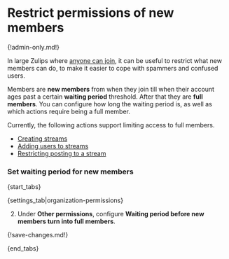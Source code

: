 # Restrict permissions of new members

{!admin-only.md!}

In large Zulips where
[anyone can join](/help/allow-anyone-to-join-without-an-invitation), it can
be useful to restrict what new members can do, to make it easier to cope
with spammers and confused users.

Members are **new members** from when they join till when their account ages
past a certain **waiting period** threshold. After that they are **full members**.
You can configure how long the waiting period is, as well as which actions require
being a full member.

Currently, the following actions support limiting access to full members.

- [Creating streams](/help/configure-who-can-create-streams)
- [Adding users to streams](/help/configure-who-can-invite-to-streams)
- [Restricting posting to a stream](/help/stream-sending-policy)

### Set waiting period for new members

{start_tabs}

{settings_tab|organization-permissions}

2. Under **Other permissions**, configure **Waiting period before new members turn into full members**.

{!save-changes.md!}

{end_tabs}
